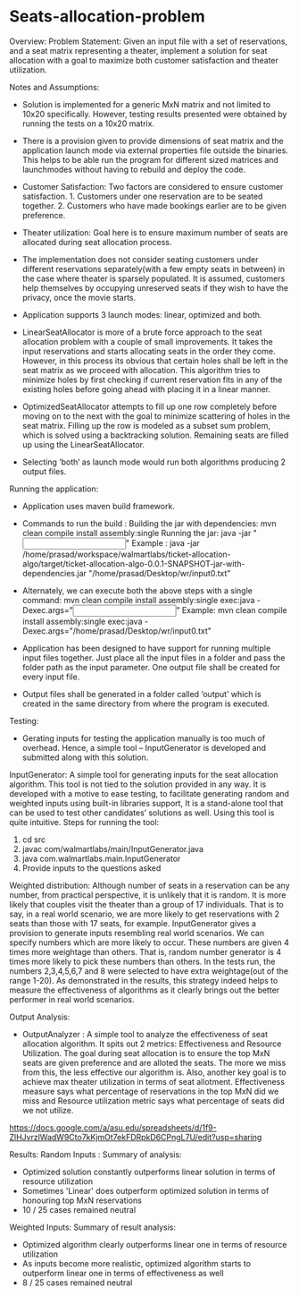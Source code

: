 ﻿# Seats-allocation-problem

Overview:
Problem Statement: Given an input file with a set of reservations, and a seat matrix representing a theater, implement a solution for seat allocation with a goal to maximize both customer satisfaction and theater utilization.

Notes and Assumptions:
- Solution is implemented for a generic MxN matrix and not limited to 10x20 specifically. However, testing results presented were obtained by running the tests on a 10x20 matrix.
- There is a provision given to provide dimensions of seat matrix and the application launch mode via external properties file outside the binaries. This helps to be able run  the program for different sized matrices and launchmodes without having to rebuild and deploy the code. 

- Customer Satisfaction: Two factors are considered to ensure customer satisfaction. 1. Customers under one reservation are to be seated together. 2. Customers who have made bookings earlier are to be given preference.

- Theater utilization: Goal here is to ensure maximum number of seats are allocated during seat allocation process. 

- The implementation does not consider seating customers under different reservations separately(with a few empty seats in between) in the case where theater is sparsely populated. It is assumed, customers help themselves by occupying unreserved seats if they wish to have the privacy, once the movie starts. 

- Application supports 3 launch modes: linear, optimized and both. 

- LinearSeatAllocator is more of a brute force approach to the seat allocation problem with a couple of small improvements. It takes the input reservations and starts allocating seats in the order they come. However, in this process its obvious that certain holes shall be left in the seat matrix as we proceed with allocation. This algorithm tries to minimize holes by first checking if current reservation fits in any of the existing holes before going ahead with placing it in a linear manner.

- OptimizedSeatAllocator attempts to fill up one row completely before moving on to the next with the goal to minimize scattering of holes in the seat matrix. Filling up the row is modeled as a subset sum problem, which is solved using a backtracking solution. Remaining seats are filled up using the LinearSeatAllocator.

- Selecting ‘both’ as launch mode would run both algorithms producing 2 output files.


Running the application:
- Application uses maven build framework.
- Commands to run the build :
	Building the jar with dependencies: mvn clean compile install assembly:single
	Running the jar: java -jar <jar location> "<input file path>"
Example : java -jar /home/prasad/workspace/walmartlabs/ticket-allocation-algo/target/ticket-allocation-algo-0.0.1-SNAPSHOT-jar-with-dependencies.jar "/home/prasad/Desktop/wr/input0.txt"

- Alternately, we can execute both the above steps with a single command: mvn clean compile install assembly:single exec:java -Dexec.args="<input file path>"
Example: mvn clean compile install assembly:single exec:java -Dexec.args="/home/prasad/Desktop/wr/input0.txt"

- Application has been designed to have support for running multiple input files together. Just place all the input files in a folder and pass the folder path as the input parameter. One output file shall be created for every input file.

- Output files shall be generated in a folder called ‘output’ which is created in the same directory from  where the program is executed. 

Testing: 
- Gerating inputs for testing the application manually is too much of overhead. Hence, a simple tool – InputGenerator is developed and submitted along with this solution. 

InputGenerator: A simple tool for generating inputs for the seat allocation algorithm. This tool is not tied to the solution provided in any way. It is developed with a motive to ease testing, to facilitate generating random and weighted inputs using built-in libraries support, It is a stand-alone tool that can be used to test other candidates’ solutions as well. Using this tool is quite intuitive.
Steps for running the tool:
1. cd src
2. javac com/walmartlabs/main/InputGenerator.java 
3. java com.walmartlabs.main.InputGenerator
4. Provide inputs to the questions asked

Weighted distribution: Although number of seats in a reservation can be any number, from practical perspective, it is unlikely that it is random. It is more likely that couples visit the theater than a group of 17 individuals. That is to say, in a real world scenario, we are more likely to get reservations with 2 seats than those with 17 seats, for example. 
InputGenerator gives a provision to generate inputs resembling real world scenarios. We can specify numbers which are more likely to occur. These numbers are given 4 times more weightage than others. That is, random number generator is 4 times more likely to pick these numbers than others. 
In the tests run, the numbers 2,3,4,5,6,7 and 8 were selected to have extra weightage(out of the range 1-20). As demonstrated in the results, this strategy indeed helps to measure the effectiveness of algorithms as it clearly brings out the better performer in real world scenarios. 

Output Analysis: 
- OutputAnalyzer : A simple tool to analyze the effectiveness of seat allocation algorithm. It spits out 2 metrics: Effectiveness and Resource Utilization. The goal during seat allocation is to ensure the top MxN seats are given preference and are alloted the seats. The more we miss from this, the less effective our algorithm is. Also, another key goal is to achieve max theater utilization in terms of seat allotment. Effectiveness measure says what percentage of reservations in the top MxN did we miss and Resource utilization metric says what percentage of seats did we not utilize.

https://docs.google.com/a/asu.edu/spreadsheets/d/1f9-ZlHJvrzlWadW9Cto7kKjmOt7ekFDRpkD6CPngL7U/edit?usp=sharing 

Results: 
Random Inputs : 
Summary of analysis:
- Optimized solution constantly outperforms linear solution in terms of resource utilization
- Sometimes 'Linear' does outperform optimized solution in terms of honouring top MxN reservations
- 10 / 25 cases remained neutral


Weighted Inputs: 
Summary of result analysis: 
- Optimized algorithm clearly outperforms linear one in terms of resource utilization
- As inputs become more realistic, optimized algorithm starts to outperform linear one in terms of effectiveness as well
- 8 / 25 cases remained neutral 
